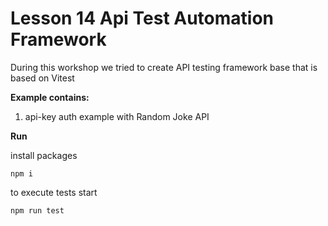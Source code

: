 # Lesson 14 Api Test Automation Framework
During this workshop we tried to create API testing framework base that is based on Vitest

**Example contains:**

1. api-key auth example with Random Joke API

**Run**

install packages
```
npm i
```

to execute tests start 
```
npm run test
```